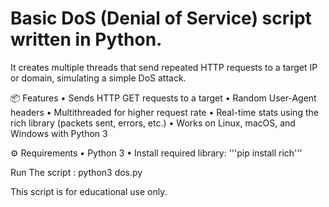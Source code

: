 
# Basic DoS (Denial of Service) script written in Python.

 
 It creates multiple threads that send repeated HTTP requests to a target IP or domain, simulating a simple DoS attack.

📦 Features
	•	Sends HTTP GET requests to a target
	•	Random User-Agent headers
	•	Multithreaded for higher request rate
	•	Real-time stats using the rich library (packets sent, errors, etc.)
	•	Works on Linux, macOS, and Windows with Python 3



⚙️ Requirements
	•	Python 3
	•	Install required library:
'''pip install rich'''

Run The script : 
python3 dos.py 

This script is for educational use only.
